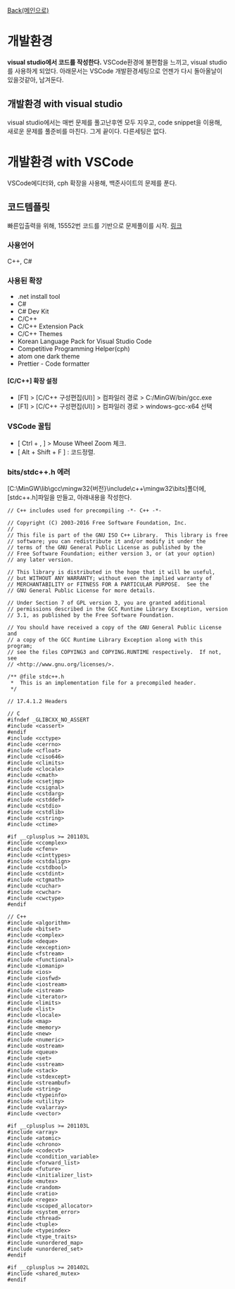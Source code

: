 [Back(메인으로)](/README.md)  

# 개발환경
**visual studio에서 코드를 작성한다.**
VSCode환경에 불편함을 느끼고, visual studio를 사용하게 되었다.
아래문서는 VSCode 개발환경세팅으로 언젠가 다시 돌아올날이 있을것같아, 남겨둔다.

## 개발환경 with visual studio
visual studio에서는 매번 문제를 풀고난후엔 모두 지우고, code snippet을 이용해, 새로운 문제를 풀준비를 마친다. 그게 끝이다. 다른세팅은 없다.

# 개발환경 with VSCode
VSCode에디터와, cph 확장을 사용해, 백준사이트의 문제를 푼다.

## 코드템플릿
빠른입출력을 위해, 15552번 코드를 기반으로 문제풀이를 시작. [링크](../Baekjoon/Bronze/15552.md)



### 사용언어
C++,  C#

### 사용된 확장
- .net install tool
- C#
- C# Dev Kit
- C/C++
- C/C++ Extension Pack
- C/C++ Themes
- Korean Language Pack for Visual Studio Code
- Competitive Programming Helper(cph)
- atom one dark theme
- Prettier - Code formatter


#### [C/C++] 확장 설정
- [F1] > [C/C++ 구성편집(UI)] > 컴파일러 경로 > C:/MinGW/bin/gcc.exe
- [F1] > [C/C++ 구성편집(UI)] > 컴파일러 경로 > windows-gcc-x64 선택


### VSCode 꿀팁
- [ Ctrl + , ] > Mouse Wheel Zoom 체크.
- [ Alt + Shift + F ] : 코드정렬.


### bits/stdc++.h 에러
[C:\MinGW\lib\gcc\mingw32\{버전}\include\c++\mingw32\bits]폴더에, [stdc++.h]파일을 만들고, 아래내용을 작성한다.
```
// C++ includes used for precompiling -*- C++ -*-

// Copyright (C) 2003-2016 Free Software Foundation, Inc.
//
// This file is part of the GNU ISO C++ Library.  This library is free
// software; you can redistribute it and/or modify it under the
// terms of the GNU General Public License as published by the
// Free Software Foundation; either version 3, or (at your option)
// any later version.

// This library is distributed in the hope that it will be useful,
// but WITHOUT ANY WARRANTY; without even the implied warranty of
// MERCHANTABILITY or FITNESS FOR A PARTICULAR PURPOSE.  See the
// GNU General Public License for more details.

// Under Section 7 of GPL version 3, you are granted additional
// permissions described in the GCC Runtime Library Exception, version
// 3.1, as published by the Free Software Foundation.

// You should have received a copy of the GNU General Public License and
// a copy of the GCC Runtime Library Exception along with this program;
// see the files COPYING3 and COPYING.RUNTIME respectively.  If not, see
// <http://www.gnu.org/licenses/>.

/** @file stdc++.h
 *  This is an implementation file for a precompiled header.
 */

// 17.4.1.2 Headers

// C
#ifndef _GLIBCXX_NO_ASSERT
#include <cassert>
#endif
#include <cctype>
#include <cerrno>
#include <cfloat>
#include <ciso646>
#include <climits>
#include <clocale>
#include <cmath>
#include <csetjmp>
#include <csignal>
#include <cstdarg>
#include <cstddef>
#include <cstdio>
#include <cstdlib>
#include <cstring>
#include <ctime>

#if __cplusplus >= 201103L
#include <ccomplex>
#include <cfenv>
#include <cinttypes>
#include <cstdalign>
#include <cstdbool>
#include <cstdint>
#include <ctgmath>
#include <cuchar>
#include <cwchar>
#include <cwctype>
#endif

// C++
#include <algorithm>
#include <bitset>
#include <complex>
#include <deque>
#include <exception>
#include <fstream>
#include <functional>
#include <iomanip>
#include <ios>
#include <iosfwd>
#include <iostream>
#include <istream>
#include <iterator>
#include <limits>
#include <list>
#include <locale>
#include <map>
#include <memory>
#include <new>
#include <numeric>
#include <ostream>
#include <queue>
#include <set>
#include <sstream>
#include <stack>
#include <stdexcept>
#include <streambuf>
#include <string>
#include <typeinfo>
#include <utility>
#include <valarray>
#include <vector>

#if __cplusplus >= 201103L
#include <array>
#include <atomic>
#include <chrono>
#include <codecvt>
#include <condition_variable>
#include <forward_list>
#include <future>
#include <initializer_list>
#include <mutex>
#include <random>
#include <ratio>
#include <regex>
#include <scoped_allocator>
#include <system_error>
#include <thread>
#include <tuple>
#include <typeindex>
#include <type_traits>
#include <unordered_map>
#include <unordered_set>
#endif

#if __cplusplus >= 201402L
#include <shared_mutex>
#endif

```